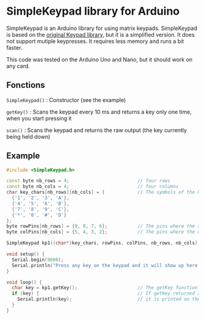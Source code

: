 SimpleKeypad library for Arduino
================================

SimpleKeypad is an Arduino library for using matrix keypads.
SimpleKeypad is based on the [original Keypad library](https://github.com/Chris--A/Keypad), but it is a simplified version. It does not support mutiple keypresses. It requires less memory and runs a bit faster.

This code was tested on the Arduino Uno and Nano, but it should work on any card.

Fonctions
---------

`SimpleKeypad()` : Constructor (see the example)

`getKey()` : Scans the keypad every 10 ms and returns a key only one time, when you start pressing it

`scan()` : Scans the keypad and returns the raw output (the key currently being held down)

Example
-------

```c++
#include <SimpleKeypad.h>

const byte nb_rows = 4;                         // four rows
const byte nb_cols = 4;                         // four columns
char key_chars[nb_rows][nb_cols] = {            // The symbols of the keys
  {'1', '2', '3', 'A'},
  {'4', '5', '6', 'B'},
  {'7', '8', '9', 'C'},
  {'*', '0', '#', 'D'}
};
byte rowPins[nb_rows] = {9, 8, 7, 6};           // The pins where the rows are connected
byte colPins[nb_cols] = {5, 4, 3, 2};           // The pins where the columns are connected

SimpleKeypad kp1((char*)key_chars, rowPins, colPins, nb_rows, nb_cols);   // New keypad called kp1

void setup() {
  Serial.begin(9600);
  Serial.println("Press any key on the keypad and it will show up here :");
}

void loop() {
  char key = kp1.getKey();                      // The getKey function scans the keypad every 10 ms and returns a key only one time, when you start pressing it
  if (key) {                                    // If getKey returned any key
    Serial.println(key);                        // it is printed on the serial monitor
  }
}
```
